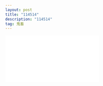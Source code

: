 ```yaml
---
layout: post
title: "114514" 
description: "114514"
tag: 鬼畜
---  
```

<iframe src="//player.bilibili.com/player.html?aid=838301452&bvid=BV1Ug4y1B7JB&cid=196820525&page=1" scrolling="no" border="0" frameborder="no" framespacing="0" allowfullscreen="true"> </iframe>
